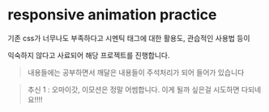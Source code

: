 # responsive animation practice

기존 css가 너무나도 부족하다고 시멘틱 태그에 대한 활용도, 관습적인 사용법 등이

익숙하지 않다고 사료되어 해당 프로젝트를 진행합니다.

> 내용들에는 공부하면서 깨달은 내용들이 주석처리가 되어 들어가 있습니다

> 추신 1 : 오마이갓, 이모션은 정말 어썸합니다. 이게 될까 싶은걸 시도하면 다되네요!!!!
